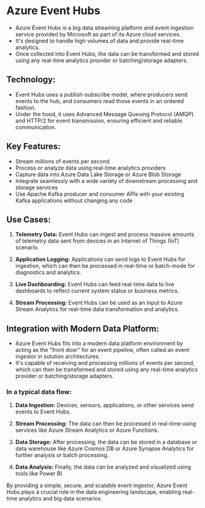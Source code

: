 # Azure Event Hubs

* Azure Event Hubs is a big data streaming platform and event ingestion service provided by Microsoft as part of its Azure cloud services.
* It's designed to handle high volumes of data and provide real-time analytics.
* Once collected into Event Hubs, the data can be transformed and stored using any real-time analytics provider or batching/storage adapters.

## Technology:
* Event Hubs uses a publish-subscribe model, where producers send events to the hub, and consumers read those events in an ordered fashion.
* Under the hood, it uses Advanced Message Queuing Protocol (AMQP) and HTTP/2 for event transmission, ensuring efficient and reliable communication.

## Key Features:
- Stream millions of events per second
- Process or analyze data using real-time analytics providers
- Capture data into Azure Data Lake Storage or Azure Blob Storage
- Integrate seamlessly with a wide variety of downstream processing and storage services
- Use Apache Kafka producer and consumer APIs with your existing Kafka applications without changing any code

## Use Cases:

1. **Telemetry Data:** Event Hubs can ingest and process massive amounts of telemetry data sent from devices in an Internet of Things (IoT) scenario.

2. **Application Logging:** Applications can send logs to Event Hubs for ingestion, which can then be processed in real-time or batch-mode for diagnostics and analytics.

3. **Live Dashboarding:** Event Hubs can feed real-time data to live dashboards to reflect current system status or business metrics.

4. **Stream Processing:** Event Hubs can be used as an input to Azure Stream Analytics for real-time data transformation and analytics.

## Integration with Modern Data Platform:
* Azure Event Hubs fits into a modern data platform environment by acting as the "front door" for an event pipeline, often called an event ingestor in solution architectures.
* It's capable of receiving and processing millions of events per second, which can then be transformed and stored using any real-time analytics provider or batching/storage adapters.

### In a typical data flow:

1. **Data Ingestion:** Devices, sensors, applications, or other services send events to Event Hubs.

2. **Stream Processing:** The data can then be processed in real-time using services like Azure Stream Analytics or Azure Functions.

3. **Data Storage:** After processing, the data can be stored in a database or data warehouse like Azure Cosmos DB or Azure Synapse Analytics for further analysis or batch processing.

4. **Data Analysis:** Finally, the data can be analyzed and visualized using tools like Power BI.

By providing a simple, secure, and scalable event ingestor, Azure Event Hubs plays a crucial role in the data engineering landscape, enabling real-time analytics and big data scenarios.